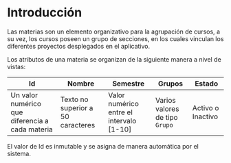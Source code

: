 # Introducción

Las materias son un elemento organizativo para la agrupación de cursos, a su vez, los cursos poseen un grupo de secciones, en los cuales vinculan los diferentes proyectos desplegados en el aplicativo.

Los atributos de una materia se organizan de la siguiente manera a nivel de vistas:

| Id                                              | Nombre                            | Semestre                                 | Grupos                         | Estado            |
| ----------------------------------------------- | --------------------------------- | ---------------------------------------- | ------------------------------ | ----------------- |
| Un valor numérico que diferencia a cada materia | Texto no superior a 50 caracteres | Valor numérico entre el intervalo [1-10] | Varios valores de tipo `Grupo` | Activo o Inactivo |

El valor de Id es inmutable y se asigna de manera automática por el sistema.
